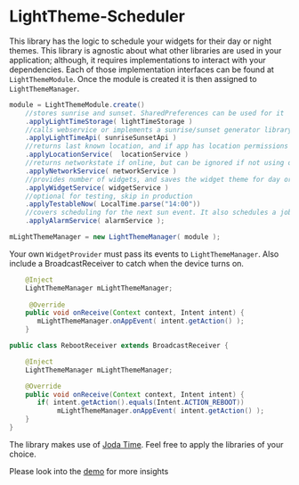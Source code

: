 # LightTheme-Scheduler

This library has the logic to schedule your widgets for their day or night themes. This library is agnostic about what other libraries are used in your application; although, it requires implementations to interact with your dependencies.
Each of those implementation interfaces can be found at `LightThemeModule`. Once the module is created it is then assigned to `LightThemeManager`.

```java
module = LightThemeModule.create()
    //stores sunrise and sunset. SharedPreferences can be used for it
    .applyLightTimeStorage( lightTimeStorage )
    //calls webservice or implements a sunrise/sunset generator library
    .applyLightTimeApi( sunriseSunsetApi ) 
    //returns last known location, and if app has location permissions
    .applyLocationService(  locationService ) 
    //returns networkstate if online, but can be ignored if not using online access for sunrise/sunset
    .applyNetworkService( networkService ) 
    //provides number of widgets, and saves the widget theme for day or night
    .applyWidgetService( widgetService ) 
    //optional for testing, skip in production
    .applyTestableNow( LocalTime.parse("14:00")) 
    //covers scheduling for the next sun event. It also schedules a job if device was found offline and needs to pull data
    .applyAlarmService( alarmService ); 

mLightThemeManager = new LightThemeManager( module );
```

Your own `WidgetProvider` must pass its events to `LightThemeManager`. Also include a BroadcastReceiver to catch when the device turns on.

```java
    @Inject
    LightThemeManager mLightThemeManager;
    
     @Override
    public void onReceive(Context context, Intent intent) {
       mLightThemeManager.onAppEvent( intent.getAction() );
    }
```

```java
public class RebootReceiver extends BroadcastReceiver {

    @Inject
    LightThemeManager mLightThemeManager;

    @Override
    public void onReceive(Context context, Intent intent) {
       if( intent.getAction().equals(Intent.ACTION_REBOOT))
            mLightThemeManager.onAppEvent( intent.getAction() );
    }
}
```

The library makes use of [Joda Time](http://www.joda.org/joda-time/). Feel free to apply the libraries of your choice.

Please look into the [demo](/lightthemedemo) for more insights